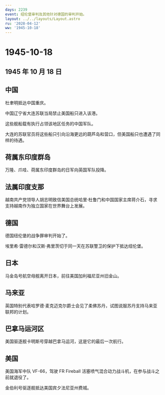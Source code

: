 ```yaml
---
days: 2239
event: 纽伦堡审判及其他针对德国的审判开始。
layout: ../../layouts/Layout.astro
ru: '2028-04-12'
ww: '1945-10-18'
---
```


# 1945-10-18

## 1945 年 10 月 18 日

## 中国

杜聿明抵达中国重庆。

中国辽宁省大连苏联当局禁止美国船只进入该港。

这些舰船载有执行占领该地区任务的中国军队。

大连的苏联官员将这些船只引向沿海更远的葫芦岛和营口，但美国船只也遭遇了同样的待遇。

## 荷属东印度群岛

万隆、爪哇、荷属东印度群岛的日军向英国军队投降。

## 法属印度支那

越南共产党领导人胡志明致信美国总统哈里·杜鲁门和中国国家主席蒋介石，寻求支持越南作为独立国家在世界舞台上发展。

## 德国

德国纽伦堡的战争罪审判开始了。

埃里希·雷德尔和汉斯·弗里茨切于同一天在苏联警卫的保护下抵达纽伦堡。

## 日本

马金岛号航空母舰离开日本，前往美国加利福尼亚州旧金山。

## 马来亚

英国特别代表哈罗德·麦克迈克尔爵士会见了柔佛苏丹，试图说服苏丹支持马来亚联邦的计划。

## 巴拿马运河区

美国驱逐舰卡明斯号穿越巴拿马运河，这是它的最后一次航行。

## 美国

美国海军中队 VF-66，驾驶 FR Fireball
活塞喷气混合动力战斗机，在参与战斗之前就退役了。

金伯利号驱逐舰抵达美国宾夕法尼亚州费城。